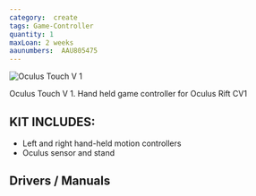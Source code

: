 ```yaml
---
category:  create
tags: Game-Controller
quantity: 1
maxLoan: 2 weeks
aaunumbers:  AAU805475
---
```

![Oculus Touch V 1](https://en.wikipedia.org/wiki/Oculus_Touch#/media/File:Oculus_Touch_Controllers.jpg)

Oculus Touch V 1. Hand held game controller for Oculus Rift CV1
## KIT INCLUDES:
-  Left and right hand-held motion controllers
- Oculus sensor and stand

## Drivers / Manuals
[]()



